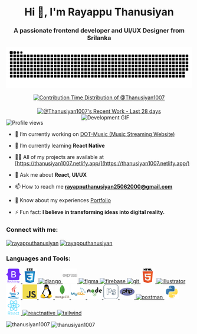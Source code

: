 
<h1 align="center">Hi 👋, I'm Rayappu Thanusiyan</h1>
<h3 align="center">A passionate frontend developer and UI/UX Designer from Srilanka</h3>


![snake gif](https://github.com/thanusiyan1007/thanusiyan1007/blob/output/github-snake.svg)


<!-- Copy-paste in your Readme.md file -->

<div align="center">
  <a href="https://next.ossinsight.io/widgets/official/analyze-user-contribution-time-distribution?period=all_times&user_id=157779212" target="_blank" style="display: block">
    <picture>
      <source media="(prefers-color-scheme: dark)" srcset="https://next.ossinsight.io/widgets/official/analyze-user-contribution-time-distribution/thumbnail.png?period=all_times&user_id=157779212&image_size=auto&color_scheme=dark" width="721" height="auto">
      <img alt="Contribution Time Distribution of @Thanusiyan1007" src="https://next.ossinsight.io/widgets/official/analyze-user-contribution-time-distribution/thumbnail.png?period=all_times&user_id=157779212&image_size=auto&color_scheme=light" width="721" height="auto">
    </picture>
  </a>

  <a href="https://next.ossinsight.io/widgets/official/compose-currently-working-on?user_id=157779212&activity_type=all" target="_blank" style="display: block; margin-top: 20px;">
    <picture>
      <source media="(prefers-color-scheme: dark)" srcset="https://next.ossinsight.io/widgets/official/compose-currently-working-on/thumbnail.png?user_id=157779212&activity_type=all&image_size=auto&color_scheme=dark" width="497.5" height="auto">
      <img alt="@Thanusiyan1007's Recent Work - Last 28 days" src="https://next.ossinsight.io/widgets/official/compose-currently-working-on/thumbnail.png?user_id=157779212&activity_type=all&image_size=auto&color_scheme=light" width="497.5" height="auto">
    </picture>
  </a>
</div>

<!-- Made with [OSS Insight](https://ossinsight.io/) -->



<img align="right" src="https://camo.githubusercontent.com/4d9f5ecceb711eec6e2018f38a5677dc657c9738d4a65ba3b928c41c0a45b439/68747470733a2f2f6d69726f2e6d656469756d2e636f6d2f6d61782f313336302f302a37513379765349765f7430696f4a2d5a2e676966" alt="Development GIF" width="300">

<p align="left"> <img src="https://komarev.com/ghpvc/?username=thanusiyan1007&label=Profile%20views&color=0e75b6&style=flat" alt="Profile views" /> </p>

- 🔭 I’m currently working on [DOT-Music (Music Streaming Website)](https://github.com/SLDrago/DOT-Music)

- 🌱 I’m currently learning **React Native**

- 👨‍💻 All of my projects are available at [https://thanusiyan1007.netlify.app/](https://thanusiyan1007.netlify.app/)

- 💬 Ask me about **React, UI/UX**

- 📫 How to reach me **rayapputhanusiyan25062000@gmail.com**

- 📄 Know about my experiences [Portfolio](https://thanusiyan1007.github.io/Portfolio/)

- ⚡ Fun fact: **I believe in transforming ideas into digital reality.**

<h3 align="left">Connect with me:</h3>
<p align="left">
<a href="https://linkedin.com/in/rayapputhanusiyan" target="blank"><img align="center" src="https://raw.githubusercontent.com/rahuldkjain/github-profile-readme-generator/master/src/images/icons/Social/linked-in-alt.svg" alt="rayapputhanusiyan" height="30" width="40" /></a>
<a href="https://www.behance.net/rayapputhanusiyan" target="blank"><img align="center" src="https://raw.githubusercontent.com/rahuldkjain/github-profile-readme-generator/master/src/images/icons/Social/behance.svg" alt="rayapputhanusiyan" height="30" width="40" /></a>
</p>

<h3 align="left">Languages and Tools:</h3>
<p align="left"> <a href="https://getbootstrap.com" target="_blank" rel="noreferrer"> <img src="https://raw.githubusercontent.com/devicons/devicon/master/icons/bootstrap/bootstrap-plain-wordmark.svg" alt="bootstrap" width="40" height="40"/> </a> <a href="https://www.w3schools.com/css/" target="_blank" rel="noreferrer"> <img src="https://raw.githubusercontent.com/devicons/devicon/master/icons/css3/css3-original-wordmark.svg" alt="css3" width="40" height="40"/> </a> <a href="https://www.djangoproject.com/" target="_blank" rel="noreferrer"> <img src="https://cdn.worldvectorlogo.com/logos/django.svg" alt="django" width="40" height="40"/> </a> <a href="https://expressjs.com" target="_blank" rel="noreferrer"> <img src="https://raw.githubusercontent.com/devicons/devicon/master/icons/express/express-original-wordmark.svg" alt="express" width="40" height="40"/> </a> <a href="https://www.figma.com/" target="_blank" rel="noreferrer"> <img src="https://www.vectorlogo.zone/logos/figma/figma-icon.svg" alt="figma" width="40" height="40"/> </a> <a href="https://firebase.google.com/" target="_blank" rel="noreferrer"> <img src="https://www.vectorlogo.zone/logos/firebase/firebase-icon.svg" alt="firebase" width="40" height="40"/> </a> <a href="https://git-scm.com/" target="_blank" rel="noreferrer"> <img src="https://www.vectorlogo.zone/logos/git-scm/git-scm-icon.svg" alt="git" width="40" height="40"/> </a> <a href="https://www.w3.org/html/" target="_blank" rel="noreferrer"> <img src="https://raw.githubusercontent.com/devicons/devicon/master/icons/html5/html5-original-wordmark.svg" alt="html5" width="40" height="40"/> </a> <a href="https://www.adobe.com/in/products/illustrator.html" target="_blank" rel="noreferrer"> <img src="https://www.vectorlogo.zone/logos/adobe_illustrator/adobe_illustrator-icon.svg" alt="illustrator" width="40" height="40"/> </a> <a href="https://www.java.com" target="_blank" rel="noreferrer"> <img src="https://raw.githubusercontent.com/devicons/devicon/master/icons/java/java-original.svg" alt="java" width="40" height="40"/> </a> <a href="https://developer.mozilla.org/en-US/docs/Web/JavaScript" target="_blank" rel="noreferrer"> <img src="https://raw.githubusercontent.com/devicons/devicon/master/icons/javascript/javascript-original.svg" alt="javascript" width="40" height="40"/> </a> <a href="https://www.linux.org/" target="_blank" rel="noreferrer"> <img src="https://raw.githubusercontent.com/devicons/devicon/master/icons/linux/linux-original.svg" alt="linux" width="40" height="40"/> </a> <a href="https://www.mongodb.com/" target="_blank" rel="noreferrer"> <img src="https://raw.githubusercontent.com/devicons/devicon/master/icons/mongodb/mongodb-original-wordmark.svg" alt="mongodb" width="40" height="40"/> </a> <a href="https://www.mysql.com/" target="_blank" rel="noreferrer"> <img src="https://raw.githubusercontent.com/devicons/devicon/master/icons/mysql/mysql-original-wordmark.svg" alt="mysql" width="40" height="40"/> </a> <a href="https://nodejs.org" target="_blank" rel="noreferrer"> <img src="https://raw.githubusercontent.com/devicons/devicon/master/icons/nodejs/nodejs-original-wordmark.svg" alt="nodejs" width="40" height="40"/> </a> <a href="https://www.photoshop.com/en" target="_blank" rel="noreferrer"> <img src="https://raw.githubusercontent.com/devicons/devicon/master/icons/photoshop/photoshop-line.svg" alt="photoshop" width="40" height="40"/> </a> <a href="https://www.php.net" target="_blank" rel="noreferrer"> <img src="https://raw.githubusercontent.com/devicons/devicon/master/icons/php/php-original.svg" alt="php" width="40" height="40"/> </a> <a href="https://postman.com" target="_blank" rel="noreferrer"> <img src="https://www.vectorlogo.zone/logos/getpostman/getpostman-icon.svg" alt="postman" width="40" height="40"/> </a> <a href="https://www.python.org" target="_blank" rel="noreferrer"> <img src="https://raw.githubusercontent.com/devicons/devicon/master/icons/python/python-original.svg" alt="python" width="40" height="40"/> </a> <a href="https://reactjs.org/" target="_blank" rel="noreferrer"> <img src="https://raw.githubusercontent.com/devicons/devicon/master/icons/react/react-original-wordmark.svg" alt="react" width="40" height="40"/> </a> <a href="https://reactnative.dev/" target="_blank" rel="noreferrer"> <img src="https://reactnative.dev/img/header_logo.svg" alt="reactnative" width="40" height="40"/> </a> <a href="https://tailwindcss.com/" target="_blank" rel="noreferrer"> <img src="https://www.vectorlogo.zone/logos/tailwindcss/tailwindcss-icon.svg" alt="tailwind" width="40" height="40"/> </a> </p>

<p><img align="left" src="https://github-readme-stats.vercel.app/api/top-langs?username=thanusiyan1007&show_icons=true&locale=en&layout=compact" alt="thanusiyan1007" /></p>

<p>&nbsp;<img align="center" src="https://github-readme-stats.vercel.app/api?username=thanusiyan1007&show_icons=true&locale=en" alt="thanusiyan1007" /></p>
